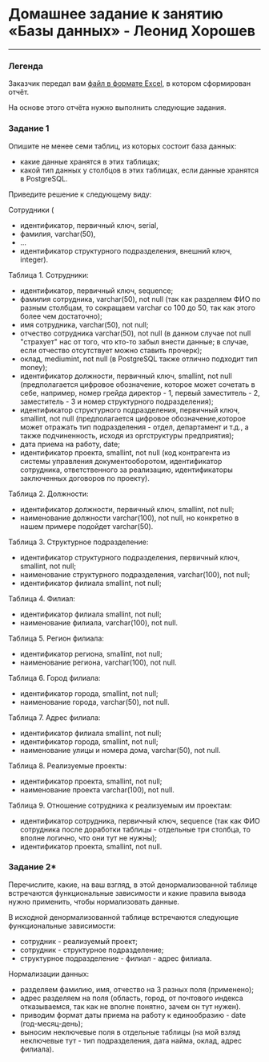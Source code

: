 # Домашнее задание к занятию «Базы данных» - Леонид Хорошев


---
### Легенда

Заказчик передал вам [файл в формате Excel](https://github.com/netology-code/sdb-homeworks/blob/main/resources/hw-12-1.xlsx), в котором сформирован отчёт. 

На основе этого отчёта нужно выполнить следующие задания.

### Задание 1

Опишите не менее семи таблиц, из которых состоит база данных:

- какие данные хранятся в этих таблицах;
- какой тип данных у столбцов в этих таблицах, если данные хранятся в PostgreSQL.

Приведите решение к следующему виду:

Сотрудники (

- идентификатор, первичный ключ, serial,
- фамилия, varchar(50),
- ...
- идентификатор структурного подразделения, внешний ключ, integer).

Таблица 1. Сотрудники:
- идентификатор,  первичный ключ, sequence;
- фамилия сотрудника, varchar(50), not null (так как разделяем ФИО по разным столбцам, то сокращаем varchar со 100 до 50, так как этого более чем достаточно);
- имя сотрудника, varchar(50), not null;
- отчество сотрудника varchar(50), not null (в данном случае not null "страхует" нас от того, что кто-то забыл внести данные; в случае, если отчество отсутствует можно ставить прочерк);
- оклад, mediumint, not null (в PostgreSQL также отлично подходит тип money);
- идентификатор должности, первичный ключ, smallint, not null (предполагается цифровое обозначение, которое может сочетать в себе, например, номер грейда  директор - 1, первый заместитель - 2, заместитель - 3 и номер структурного подразделения);
- идентификатор структурного подразделения, первичный ключ, smallint, not null (предполагается цифровое обозначение,которое может отражать тип подразделения - отдел, департамент и т.д., а также подчиненность, исходя из оргструктуры предприятия);
- дата приема на работу, date;
- идентификатор проекта, smallint, not null (код контрагента из системы управления документооборотом, идентификатор сотрудника, ответственного за реализацию, идентификаторы заключенных договоров по проекту). 

Таблица 2. Должности:
- идентификатор должности, первичный ключ, smallint, not null;
- наименование должности varchar(100), not null, но конкретно в нашем примере подойдет varchar(50).

Таблица 3. Структурное подразделение:
 - идентификатор структурного подразделения, первичный ключ, smallint, not null;
 - наименование структурного подразделения, varchar(100), not null;
 - идентификатор филиала smallint, not null;

Таблица 4. Филиал:
 - идентификатор филиала smallint, not null;
 - наименование филиала, varchar(100), not null.

Таблица 5. Регион филиала:
 - идентификатор региона, smallint, not null;
 - наименование региона, varchar(100), not null.

Таблица 6. Город филиала:
 - идентификатор города, smallint, not null;
 - наименование города, varchar(50), not null.

Таблица 7. Адрес филиала:
 - идентификатор филиала smallint, not null;
 - идентификатор города, smallint, not null;
 - наименование улицы и номера дома, varchar(50), not null. 
   
Таблица 8. Реализуемые проекты:
- идентификатор проекта, smallint, not null;
- наименование проекта varchar(100), not null.

Таблица 9. Отношение сотрудника к реализуемым им проектам:
- идентификатор сотрудника, первичный ключ, sequence (так как ФИО сотрудника после доработки таблицы - отдельные три столбца, то вполне логично, что они тут не нужны);
- идентификатор проекта, smallint, not null.

 
### Задание 2*

Перечислите, какие, на ваш взгляд, в этой денормализованной таблице встречаются функциональные зависимости и какие правила вывода нужно применить, чтобы нормализовать данные.

В исходной денормализованной таблице встречаются следующие функциональные зависимости:
- сотрудник - реализуемый проект;
- сотрудник - структурное подразделение;
- структурное подразделение - филиал - адрес филиала.
  
Нормализации данных:
- разделяем фамилию, имя, отчество на 3 разных поля (применено);
- адрес разделяем на поля (область, город, от почтового индекса отказываемся, так как не вполне понятно, зачем он тут нужен).
- приводим формат даты приема на работу к единообразию - date (год-месяц-день);
- выносим неключевые поля в отдельные таблицы (на мой взляд неключевые тут - тип подразделения, дата найма, оклад, адрес филиала).

